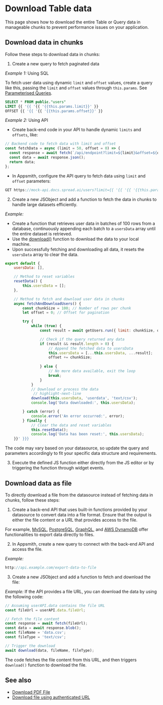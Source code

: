 # Download Table data

This page shows how to download the entire Table or Query data in manageable chunks to prevent performance issues on your application. 



## Download data in chunks 

Follow these steps to download data in chunks:

1. Create a new query to fetch paginated data


 

*Example 1:* Using SQL

 

To fetch user data using dynamic `limit` and `offset` values, create a query like this, passing the `limit` and `offset` values through `this.params`. See [Parameterised Queries](/connect-data/concepts/dynamic-queries).


 ```sql
SELECT * FROM public."users" 
LIMIT {{ '{{ '{{ '{{this.params.limit}}' }} 
OFFSET {{ '{{ '{{ '{{this.params.offset}}' }}
```


*Example 2:* Using API

 

* Create back-end code in your API to handle dynamic `limits` and `offsets`, like:

```js
// Backend code to fetch data with limit and offset
const fetchData = async (limit = 50, offset = 0) => {
  const response = await fetch(`/api/endpoint?limit=${limit}&offset=${offset}`);
  const data = await response.json();
  return data;
};
```

* In Appsmith, configure the API query to fetch data using `limit` and `offset` parameters:

```js
GET https://mock-api.docs.spread.ai/users?limit={{ '{{ '{{ '{{this.params.limit}}' }}&offset={{ '{{ '{{ '{{this.params.offset}}' }}
```






2. Create a new JSObject and add a function to fetch the data in chunks to handle large datasets efficiently.

 



*Example:*

- Create a function that retrieves user data in batches of 100 rows from a database, continuously appending each batch to a `usersData` array until the entire dataset is retrieved.
- Use the [download()](/reference/framework/global-functions.md/download) function to download the data to your local machine.
- Upon successfully fetching and downloading all data, it resets the `usersData` array to clear the data.


```js
export default {
    usersData: [],

    // Method to reset variables
    resetData() {
        this.usersData = [];
    },

    // Method to fetch and download user data in chunks
    async fetchAndDownloadUsers() {
        const chunkSize = 100; // Number of rows per chunk
        let offset = 0; // Offset for pagination

        try {
            while (true) {
                const result = await getUsers.run({ limit: chunkSize, offset });

                // Check if the query returned any data
                if (result && result.length > 0) {
                    // Append the fetched data to usersData
                    this.usersData = [...this.usersData, ...result];
                    offset += chunkSize;
                
                } else {
                    // No more data available, exit the loop
                    break;
                }
            }
            // Download or process the data
             // highlight-next-line
            download(this.usersData, 'userdata', 'text/csv');
            console.log('Data downloaded:', this.usersData);

        } catch (error) {
            console.error('An error occurred:', error);
        } finally {
            // Clear the data and reset variables
            this.resetData();
            console.log('Data has been reset:', this.usersData);
    }}' }}}
```

The code may vary based on your datasource, so update the query and parameters accordingly to fit your specific data structure and requirements.




3. Execute the defined JS function either directly from the JS editor or by triggering the function through widget events.



## Download data as file

To directly download a file from the datasource instead of fetching data in chunks, follow these steps:


1. Create a back-end API that uses built-in functions provided by your datasource to convert data into a file format. Ensure that the output is either the file content or a URL that provides access to the file.



 

 For example, [MySQL](https://dev.mysql.com/doc/mysql-shell/8.0/en/mysql-shell-utilities-table-export.html), [PostgreSQL](https://www.postgresql.org/docs/current/sql-copy.html), [GraphQL](https://docs.celigo.com/hc/en-us/articles/6223964431003-Export-data-from-GraphQL#Configure_Export), and [AWS DynamoDB](https://docs.aws.amazon.com/amazondynamodb/latest/developerguide/S3DataExport_Requesting.html#S3DataExport_Requesting_SDK) offer functionalities to export data directly to files.







2. In Appsmith, create a new query to connect with the back-end API and access the file.

 

*Example:*


```js
http://api.example.com/export-data-to-file
```




3. Create a new JSObject and add a function to fetch and download the file:

 

*Example:* If the API provides a file URL, you can download the data by using the following code:


```js
// Assuming userAPI.data contains the file URL
const fileUrl = userAPI.data.fileUrl; 

// Fetch the file content
const response = await fetch(fileUrl);
const data = await response.blob();
const fileName = 'data.csv';
const fileType = 'text/csv';

// Trigger the download
await download(data, fileName, fileType);
```

The code fetches the file content from this URL, and then triggers `download()` function to download the file.



## See also

* [Download PDF File](/reference/framework/global-functions.md/download)
* [Download file using authenticated URL](/connect-data/how-to-guides/how-to-download-files-using-api#download-file-using-public-url)
